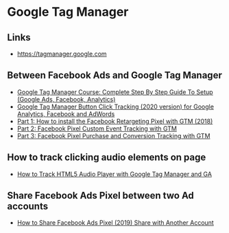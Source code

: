 # Google Tag Manager

## Links
  - https://tagmanager.google.com
  
## Between Facebook Ads and Google Tag Manager
  - [Google Tag Manager Course: Complete Step By Step Guide To Setup (Google Ads, Facebook, Analytics)](https://www.youtube.com/watch?v=DOslaKhqPUk)
  - [Google Tag Manager Button Click Tracking (2020 version) for Google Analytics, Facebook and AdWords](https://www.youtube.com/watch?v=r87A-Ql2czg)
  - [Part 1: How to install the Facebook Retargeting Pixel with GTM (2018)](https://www.youtube.com/watch?v=Ri67jetlL6I)
  - [Part 2: Facebook Pixel Custom Event Tracking with GTM](https://www.youtube.com/watch?v=EwBV0MNcQM8)
  - [Part 3: Facebook Pixel Purchase and Conversion Tracking with GTM](https://www.youtube.com/watch?v=MPNQmdGZIuQ)

## How to track clicking audio elements on page
  - [
How to Track HTML5 Audio Player with Google Tag Manager and GA](https://www.analyticsmania.com/post/track-html5-audio-player-with-google-tag-manager/)

## Share Facebook Ads Pixel between two Ad accounts
  - [How to Share Facebook Ads Pixel (2019) Share with Another Account](https://www.youtube.com/watch?v=120YmKXOIuM)
